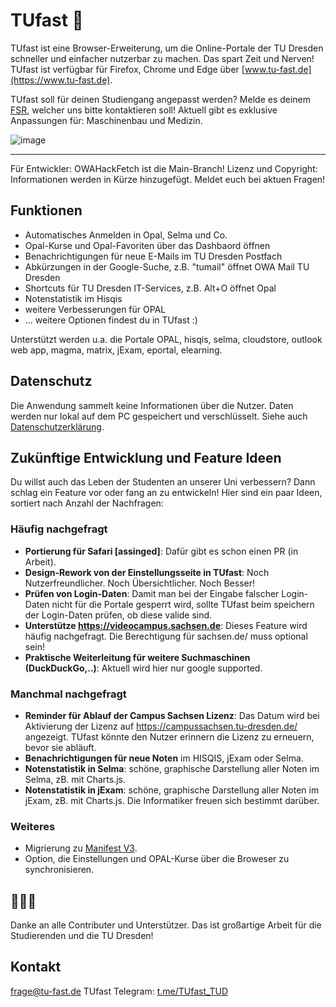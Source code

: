 # TUfast 🚀
TUfast ist eine Browser-Erweiterung, um die Online-Portale der TU Dresden schneller und einfacher nutzerbar zu machen. Das spart Zeit und Nerven!
TUfast ist verfügbar für Firefox, Chrome und Edge über [www.tu-fast.de](https://www.tu-fast.de).

TUfast soll für deinen Studiengang angepasst werden? Melde es deinem [FSR](https://www.stura.tu-dresden.de/fachschaften), welcher uns bitte kontaktieren soll!
Aktuell gibt es exklusive Anpassungen für: Maschinenbau und Medizin.

![image](https://user-images.githubusercontent.com/31124624/115123463-72e24980-9fbd-11eb-8ff9-7466ba8e0df2.png)

______________

Für Entwickler: OWAHackFetch ist die Main-Branch!
Lizenz und Copyright: Informationen werden in Kürze hinzugefügt. Meldet euch bei aktuen Fragen!

## Funktionen
 - Automatisches Anmelden in Opal, Selma und Co.
 - Opal-Kurse und Opal-Favoriten über das Dashbaord öffnen
 - Benachrichtigungen für neue E-Mails im TU Dresden Postfach
 - Abkürzungen in der Google-Suche, z.B. "tumail" öffnet OWA Mail TU Dresden
 - Shortcuts für TU Dresden IT-Services, z.B. Alt+O öffnet Opal
 - Notenstatistik im Hisqis
 - weitere Verbesserungen für OPAL
 - ... weitere Optionen findest du in TUfast :)
 
Unterstützt werden u.a. die Portale OPAL, hisqis, selma, cloudstore, outlook web app, magma, matrix, jExam, eportal, elearning.

## Datenschutz
Die Anwendung sammelt keine Informationen über die Nutzer. Daten werden nur lokal auf dem PC gespeichert und verschlüsselt.
Siehe auch [Datenschutzerklärung](https://docs.google.com/document/d/1m3LCzlRMlEUR_TbMgP7Ha7MA7jN9mJ6gfyRhCRfUxuM/edit?usp=sharing).

## Zukünftige Entwicklung und Feature Ideen
Du willst auch das Leben der Studenten an unserer Uni verbessern? Dann schlag ein Feature vor oder fang an zu entwickeln! Hier sind ein paar Ideen, sortiert nach Anzahl der Nachfragen:

### Häufig nachgefragt
- **Portierung für Safari [assinged]**: Dafür gibt es schon einen PR (in Arbeit).
- **Design-Rework von der Einstellungsseite in TUfast**: Noch Nutzerfreundlicher. Noch Übersichtlicher. Noch Besser!
- **Prüfen von Login-Daten**: Damit man bei der Eingabe falscher Login-Daten nicht für die Portale gesperrt wird, sollte TUfast beim speichern der Login-Daten prüfen, ob diese valide sind.
- **Unterstütze https://videocampus.sachsen.de**: Dieses Feature wird häufig nachgefragt. Die Berechtigung für sachsen.de/ muss optional sein! 
- **Praktische Weiterleitung für weitere Suchmaschinen (DuckDuckGo,..)**: Aktuell wird hier nur google supported.

### Manchmal nachgefragt
- **Reminder für Ablauf der Campus Sachsen Lizenz**: Das Datum wird bei Aktivierung der Lizenz auf https://campussachsen.tu-dresden.de/ angezeigt. TUfast könnte den Nutzer erinnern die Lizenz zu erneuern, bevor sie abläuft.
- **Benachrichtigungen für neue Noten** im HISQIS, jExam oder Selma.
- **Notenstatistik in Selma**: schöne, graphische Darstellung aller Noten im Selma, zB. mit Charts.js.
- **Notenstatistik in jExam**: schöne, graphische Darstellung aller Noten im jExam, zB. mit Charts.js. Die Informatiker freuen sich bestimmt darüber.

### Weiteres
- Migrierung zu [Manifest V3](https://developer.chrome.com/docs/extensions/mv3/intro/).
- Option, die Einstellungen und OPAL-Kurse über die Broweser zu synchronisieren.

## 🖤🖤🖤
Danke an alle Contributer und Unterstützer. Das ist großartige Arbeit für die Studierenden und die TU Dresden!

## Kontakt
frage@tu-fast.de
TUfast Telegram: [t.me/TUfast_TUD](https://t.me/TUfast_TUD)

